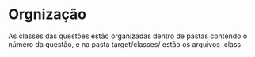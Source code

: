 <h1>Orgnização</h1>
<p>As classes das questões estão organizadas dentro de pastas contendo o número da questão, e na pasta target/classes/ estão os arquivos .class</p>
